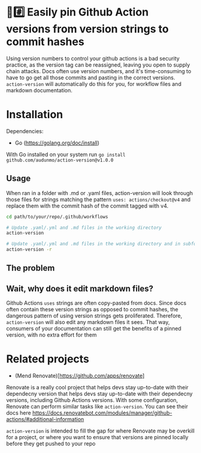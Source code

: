 # 📌#️⃣ Easily pin Github Action versions from version strings to commit hashes

Using version numbers to control your github actions is a bad security practice, as the version tag can be reassigned, leaving you open to supply chain attacks. Docs often use version numbers, and it's time-consuming to have to go get all those commits and pasting in the correct versions. `action-version` will automatically do this for you, for workflow files and markdown documentation.

# Installation

Dependencies:

- Go (https://golang.org/doc/install)

With Go installed on your system run `go install github.com/audunmo/action-version@v1.0.0`

## Usage

When ran in a folder with .md or .yaml files, action-version will look through those files for strings matching the pattern `uses: actions/checkout@v4` and replace them with the commit hash of the commit tagged with v4.

```bash
cd path/to/your/repo/.github/workflows

# Update .yaml/.yml and .md files in the working directory
action-version

# Update .yaml/.yml and .md files in the working directory and in subfolders
action-version -r
```

## The problem

## Wait, why does it edit markdown files?

Github Actions `uses` strings are often copy-pasted from docs. Since docs often contain these version strings as opposed to commit hashes, the dangerous pattern of using version strings gets proliferated. Therefore, `action-version` will also edit any markdown files it sees. That way, consumers of your documentation can still get the benefits of a pinned version, with no extra effort for them

# Related projects

- (Mend Renovate)[https://github.com/apps/renovate]

Renovate is a really cool project that helps devs stay up-to-date with their dependecny version that helps devs stay up-to-date with their dependecny versions, including Github Actions versions. With some configuration, Renovate can perform similar tasks like `action-version`. You can see their docs here https://docs.renovatebot.com/modules/manager/github-actions/#additional-information

`action-version` is intended to fill the gap for where Renovate may be overkill for a project, or where you want to ensure that versions are pinned locally before they get pushed to your repo
